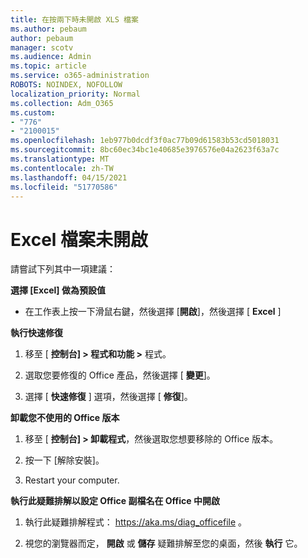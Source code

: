 ```yaml
---
title: 在按兩下時未開啟 XLS 檔案
ms.author: pebaum
author: pebaum
manager: scotv
ms.audience: Admin
ms.topic: article
ms.service: o365-administration
ROBOTS: NOINDEX, NOFOLLOW
localization_priority: Normal
ms.collection: Adm_O365
ms.custom:
- "776"
- "2100015"
ms.openlocfilehash: 1eb977b0dcdf3f0ac77b09d61583b53cd5018031
ms.sourcegitcommit: 8bc60ec34bc1e40685e3976576e04a2623f63a7c
ms.translationtype: MT
ms.contentlocale: zh-TW
ms.lasthandoff: 04/15/2021
ms.locfileid: "51770586"
---
```

# <a name="excel-file-doesnt-open"></a>Excel 檔案未開啟

請嘗試下列其中一項建議：

**選擇 [Excel] 做為預設值**

* 在工作表上按一下滑鼠右鍵，然後選擇 [**開啟**]，然後選擇 [ **Excel** ]

**執行快速修復**

1. 移至 [ **控制台] > 程式和功能 >** 程式。

2. 選取您要修復的 Office 產品，然後選擇 [ **變更**]。

3. 選擇 [ **快速修復** ] 選項，然後選擇 [ **修復**]。

**卸載您不使用的 Office 版本**

1. 移至 [ **控制台] > 卸載程式**，然後選取您想要移除的 Office 版本。

2. 按一下 [解除安裝]。

3. Restart your computer.

**執行此疑難排解以設定 Office 副檔名在 Office 中開啟**

1. 執行此疑難排解程式： https://aka.ms/diag_officefile 。

2. 視您的瀏覽器而定， **開啟** 或 **儲存** 疑難排解至您的桌面，然後 **執行** 它。

